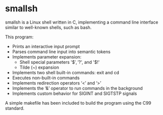 # smallsh

smallsh is a Linux shell written in C, implementing a command line interface similar to well-known shells, such as bash. 

This program:

- Prints an interactive input prompt
- Parses command line input into semantic tokens
- Implements parameter expansion:
  - Shell special parameters '$$', '$?', and '$!'
  - Tilde (~) expansion
- Implements two shell built-in commands: exit and cd
- Executes non-built-in commands
- Implements redirection operators ‘<’ and ‘>’
- Implements the ‘&’ operator to run commands in the background
- Implements custom behavior for SIGINT and SIGTSTP signals

A simple makefile has been included to build the program using the C99 standard.
